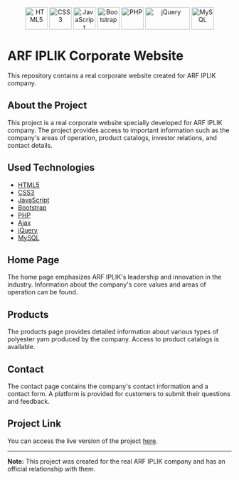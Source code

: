 <div align="center">
    <img src="https://www.w3.org/html/logo/downloads/HTML5_Logo_512.png" alt="HTML5" width="50" height="50" />
    <img src="https://upload.wikimedia.org/wikipedia/commons/thumb/d/d5/CSS3_logo_and_wordmark.svg/1024px-CSS3_logo_and_wordmark.svg.png" alt="CSS3" width="50" height="50" />
    <img src="https://upload.wikimedia.org/wikipedia/commons/thumb/6/6a/JavaScript-logo.png/512px-JavaScript-logo.png" alt="JavaScript" width="50" height="50" />
    <img src="https://upload.wikimedia.org/wikipedia/commons/thumb/b/b2/Bootstrap_logo.svg/512px-Bootstrap_logo.svg.png" alt="Bootstrap" width="50" height="50" />
    <img src="https://www.php.net/images/logos/php-logo.svg" alt="PHP" width="50" height="50" />
    <img src="https://upload.wikimedia.org/wikipedia/commons/thumb/f/fd/JQuery-Logo.svg/524px-JQuery-Logo.svg.png?20200715135602" alt="jQuery" width="100" height="50" />
    <img src="https://www.mysql.com/common/logos/logo-mysql-170x115.png" alt="MySQL" width="50" height="50" />
</div>

# ARF IPLIK Corporate Website

This repository contains a real corporate website created for ARF IPLIK company.

## About the Project

This project is a real corporate website specially developed for ARF IPLIK company. The project provides access to important information such as the company's areas of operation, product catalogs, investor relations, and contact details.

## Used Technologies

- [HTML5](https://developer.mozilla.org/en-US/docs/Web/Guide/HTML/HTML5)
- [CSS3](https://developer.mozilla.org/en-US/docs/Web/CSS)
- [JavaScript](https://developer.mozilla.org/en-US/docs/Web/JavaScript)
- [Bootstrap](https://getbootstrap.com/)
- [PHP](https://www.php.net/)
- [Ajax](https://developer.mozilla.org/en-US/docs/Web/Guide/AJAX)
- [jQuery](https://jquery.com/)
- [MySQL](https://www.mysql.com/)

## Home Page

The home page emphasizes ARF IPLIK's leadership and innovation in the industry. Information about the company's core values and areas of operation can be found.

## Products

The products page provides detailed information about various types of polyester yarn produced by the company. Access to product catalogs is available.

## Contact

The contact page contains the company's contact information and a contact form. A platform is provided for customers to submit their questions and feedback.

## Project Link

You can access the live version of the project [here](https://www.arfiplik.com/).

---

**Note:** This project was created for the real ARF IPLIK company and has an official relationship with them.
